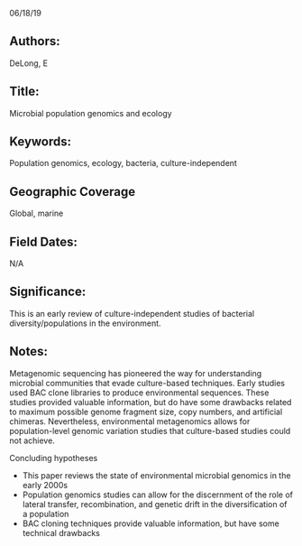 06/18/19
## Authors:
DeLong, E
## Title:
Microbial population genomics and ecology
## Keywords:
Population genomics, ecology, bacteria, culture-independent
## Geographic Coverage
Global, marine
## Field Dates:
N/A
## Significance:
This is an early review of culture-independent studies of bacterial diversity/populations in the environment.

## Notes:
Metagenomic sequencing has pioneered the way for understanding microbial communities that evade culture-based techniques. Early studies used BAC clone libraries to produce environmental sequences. These studies provided valuable information, but do have some drawbacks related to maximum possible genome fragment size, copy numbers, and artificial chimeras. Nevertheless, environmental metagenomics allows for population-level genomic variation studies that culture-based studies could not achieve.

Concluding hypotheses
* This paper reviews the state of environmental microbial genomics in the early 2000s
* Population genomics studies can allow for the discernment of the role of lateral transfer, recombination, and genetic drift in the diversification of a population
* BAC cloning techniques provide valuable information, but have some technical drawbacks

